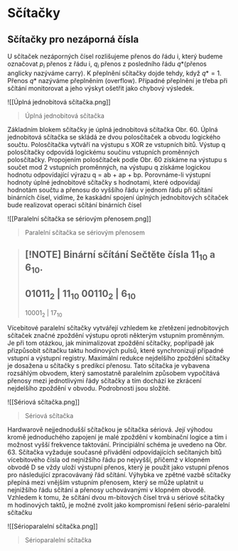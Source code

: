 # Sčítačky 
## Sčítačky pro nezáporná čísla
U sčítaček nezáporných čísel rozlišujeme přenos do řádu i, který budeme označovat $p_i$ přenos z řádu i, $q_i$ přenos z posledního řádu $q*$(přenos anglicky nazýváme carry). K přeplnění sčítačky dojde tehdy, když $q* =1$. Přenos $q*$ nazýváme přeplněním (overflow). Případné přeplnění je třeba při sčítání monitorovat a jeho výskyt ošetřit jako chybový výsledek.

![[Úplná jednobitová sčítačka.png]] 
>Úplná jednobitová sčítačka

Základním blokem sčítačky je úplná jednobitová sčítačka Obr. 60. Úplná jednobitová sčítačka se skládá ze dvou polosčítaček a obvodu logického součtu. Polosčítačka vytváří na výstupu s XOR ze vstupních bitů. Výstup q polosčítačky odpovídá logickému součinu vstupních proměnných
polosčítačky. Propojením polosčítaček podle Obr. 60 získáme na výstupu s součet mod 2 vstupních proměnných, na výstupu q získáme logickou hodnotu odpovídající výrazu q = ab + ap + bp.
Porovnáme-li výstupní hodnoty úplné jednobitové sčítačky s hodnotami, které odpovídají hodnotám součtu a přenosu do vyššího řádu v jednom řádu při sčítání binárních čísel, vidíme, že kaskádní spojení úplných jednobitových sčítaček bude realizovat operaci sčítání binárních čísel

![[Paralelní sčítačka se sériovým přenosem.png]]
>Paralelní sčítačka se sériovým přenosem

> [!NOTE] Binární sčítání
> **Sečtěte čísla $11_{10}$ a $6_{10}$.**
> ---
> $0 1011_2$ | $11_{10}$
> $0 0110_2$ | $6_{10}$
> ---
> $10001_2$ | $17_{10}$

Vícebitové paralelní sčítačky vytvářejí vzhledem ke zřetězení jednobitových sčítaček značné zpoždění výstupu oproti některým vstupním proměnným. Je při tom otázkou, jak minimalizovat zpoždění sčítačky, popřípadě jak přizpůsobit sčítačku taktu hodinových pulsů, které synchronizují případné vstupní a výstupní registry. Maximální redukce nejdelšího zpoždění sčítačky je dosažena u sčítačky s predikcí přenosu. Tato sčítačka je vybavena rozsáhlým obvodem, který samostatně paralelním způsobem vypočítává přenosy mezi jednotlivými řády sčítačky a tím dochází ke zkrácení nejdelšího zpoždění v obvodu. Podrobnosti jsou složité.

![[Sériová sčítačka.png]]
>Sériová sčítačka

Hardwarově nejjednodušší sčítačkou je sčítačka sériová. Její výhodou kromě jednoduchého zapojení je malé zpoždění v kombinační logice a tím i možnost vyšší frekvence taktování. Principiální schéma je uvedeno na Obr. 63. Sčítačka vyžaduje současné přivádění odpovídajících sečítaných bitů vícebitového čísla od nejnižšího řádu po nejvyšší, přičemž v klopném obvodě D se vždy uloží výstupní přenos, který je použit jako vstupní přenos pro následující zpracovávaný řád sčítání. Výhybka ve zpětné vazbě sčítačky přepíná mezi vnějším vstupním přenosem, který se může
uplatnit u nejnižšího řádu sčítání a přenosy uchovávanými v klopném obvodě. Vzhledem k tomu, že sčítání dvou m-bitových čísel trvá u sériové sčítačky m hodinových taktů, je možné zvolit jako kompromisní řešení sério-paralelní sčítačku

![[Sérioparalelní sčítačka.png]]
>Sérioparalelní sčítačka